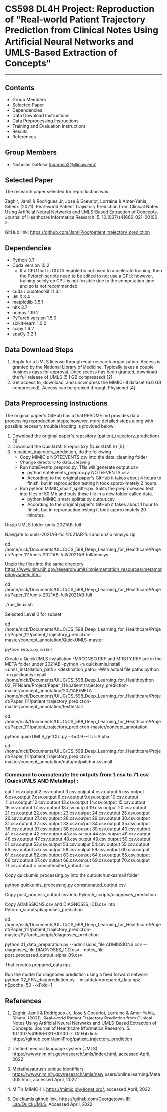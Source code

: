 # CS598 DL4H Project: Reproduction of "Real-world Patient Trajectory Prediction from Clinical Notes Using Artiﬁcial Neural Networks and UMLS-Based Extraction of Concepts"
---------------------

Contents
---------------------
 * Group Members
 * Selected Paper
 * Dependencies
 * Data Download Instructions
 * Data Preprocessing Instructions
 * Training and Evaluation Instructions
 * Results
 * References

Group Members
------------

 * Nicholas DaRosa (ndarosa2@illinois.edu)

Selected Paper
------------

The research paper selected for reproduction was:  

Zaghir, Jamil & Rodrigues Jr, Jose & Goeuriot, Lorraine & Amer-Yahia, Sihem. (2021). Real-world Patient Trajectory Prediction from Clinical Notes Using Artificial Neural Networks and UMLS-Based Extraction of Concepts. Journal of Healthcare Informatics Research. 5. 10.1007/s41666-021-00100-z. 

GitHub link: https://github.com/JamilProg/patient_trajectory_prediction

Dependencies
------------

* Python 3.7
* Cuda version 10.2
 	* If a GPU that is CUDA enabled is not used to accelerate training, then the Pytorch scripts need to be edited to not use a GPU; however, training solely on CPU is not feasible due to the computation time and so is not recommended. 
* cuda / cudatoolkit 11.3.1
* dill 0.3.4
* matplotlib 3.5.1
* nltk 3.7
* numpy 1.19.2
* PyTorch version 1.5.0
* scikit-learn 1.0.2
* scipy 1.6.2
* spaCy 3.2.1
	
Data Download Steps
------------	

 1. Apply for a UMLS license through your research organization. Access is granted by the National Library of Medicine. Typically takes a couple business days for approval. Once access has been granted, download the full release of UMLS (5.1 GB compressed) [2].
 2. Get access to, download, and uncompress the MIMIC-III dataset (6.6 GB compressed). Access can be granted through Physionet [4]. 

Data Preprocessing Instructions 
------------
The original paper's GitHub has a that README.md provides data processing reproduction steps; however, more detailed steps along with possible necesary troubleshooting is provided below: 
 1. Download the original paper's repository (patient_trajectory_prediction) [1]
 2. Download the QuickUMLS repository (QuickUMLS) [5]
 3. In patient_trajectory_prediction, do the following
 	* Copy MIMIC's NOTEEVENTS.csv into the data_cleaning folder
 	* Change directory to data_cleaning 
	* Run noteEvents_preproc.py. This will generate output.csv
		* python noteEvents_preproc.py NOTEEVENTS.csv
		*  According to the original paper's GitHub it takes about 4 hours to finish, but in reproduction testing it took approximately 2 hours.
	* Run python MIMIC_smart_splitter.py. Splits the preprocessed text into files of 50 Mb and puts those file in a new folder called data. 
		* python MIMIC_smart_splitter.py output.csv
		*  According to the original paper's GitHub it takes about 1 hour to finish, but in reproduction testing it took approximately 20 minutes.
 	
Unzip UMLS folder umls-2021AB-full

Navigate to umls-2021AB-full/2021AB-full and unzip mmsys.zip

cd /home/nick/Documents/UIUC/CS_598_Deep_Learning_for_Healthcare/Project/Paper_111/umls-2021AB-full/2021AB-full/mmsys

Unzip the files into the same directory https://www.nlm.nih.gov/research/umls/implementation_resources/metamorphosys/help.html

cd /home/nick/Documents/UIUC/CS_598_Deep_Learning_for_Healthcare/Project/Paper_111/umls-2021AB-full/2021AB-full

./run_linux.sh

Selected Level 0 for subset

cd /home/nick/Documents/UIUC/CS_598_Deep_Learning_for_Healthcare/Project/Paper_111/patient_trajectory_prediction-master/concept_annotation/QuickUMLS-master

python setup.py install

Create a QuickUMLS installation 
-MRCONSO.RRF and MRSTY.RRF are in the META folder under 2021AB 
-python -m quickumls.install <umls_installation_path> <destination_path>
-With actual file paths 
python -m quickumls.install /home/nick/Documents/UIUC/CS_598_Deep_Learning_for_Healthpython 02_FFNcare/Project/Paper_111/patient_trajectory_prediction-master/concept_annotation/2021AB/META /home/nick/Documents/UIUC/CS_598_Deep_Learning_for_Healthcare/Project/Paper_111/patient_trajectory_prediction-master/concept_annotation/testInstall

cd /home/nick/Documents/UIUC/CS_598_Deep_Learning_for_Healthcare/Project/Paper_111/patient_trajectory_prediction-master/concept_annotation

python quickUMLS_getCUI.py --t=0.9 --TUI=Alpha

cd /home/nick/Documents/UIUC/CS_598_Deep_Learning_for_Healthcare/Project/Paper_111/patient_trajectory_prediction-master/concept_annotation/data/outputchunkssmall

### Command to concatenate the outputs from 1.csv to 71.csv [QuickUMLS AND MetaMap] :
cat 1.csv.output 2.csv.output 3.csv.output 4.csv.output 5.csv.output 6.csv.output 7.csv.output 8.csv.output 9.csv.output 10.csv.output 11.csv.output 12.csv.output 13.csv.output 14.csv.output 15.csv.output 16.csv.output 17.csv.output 18.csv.output 19.csv.output 20.csv.output 21.csv.output 22.csv.output 23.csv.output 24.csv.output 25.csv.output 26.csv.output 27.csv.output 28.csv.output 29.csv.output 30.csv.output 31.csv.output 32.csv.output 33.csv.output 34.csv.output 35.csv.output 36.csv.output 37.csv.output 38.csv.output 39.csv.output 40.csv.output 41.csv.output 42.csv.output 43.csv.output 44.csv.output 45.csv.output 46.csv.output 47.csv.output 48.csv.output 49.csv.output 50.csv.output 51.csv.output 52.csv.output 53.csv.output 54.csv.output 55.csv.output 56.csv.output 57.csv.output 58.csv.output 59.csv.output 60.csv.output 61.csv.output 62.csv.output 63.csv.output 64.csv.output 65.csv.output 66.csv.output 67.csv.output 68.csv.output 69.csv.output 70.csv.output 71.csv.output > concatenated_output.csv

Copy quickumls_processing.py into the outputchunkssmall folder 

python quickumls_processing.py concatenated_output.csv

Copy post_process_output.csv into Pytorch_scripts/diagnoses_prediction

Copy ADMISSIONS.csv and DIAGNOSES_ICD.csv into Pytorch_scripts/diagnoses_prediction

cd /home/nick/Documents/UIUC/CS_598_Deep_Learning_for_Healthcare/Project/Paper_111/patient_trajectory_prediction-master/PyTorch_scripts/diagnoses_prediction

python 01_data_preparation.py --admissions_file ADMISSIONS.csv --diagnoses_file DIAGNOSES_ICD.csv --notes_file post_processed_output_alpha_09.csv

That creates prepared_data.npz 

Run the model for diagnoses prediction using a feed forward network
python 02_FFN_diagprediction.py --inputdata=prepared_data.npz --nEpochs=50 --kFold=1 

References
------------
1. Zaghir, Jamil & Rodrigues Jr, Jose & Goeuriot, Lorraine & Amer-Yahia, Sihem. (2021). Real-world Patient Trajectory Prediction from Clinical Notes Using Artificial Neural Networks and UMLS-Based Extraction of Concepts. Journal of Healthcare Informatics Research. 5. 10.1007/s41666-021-00100-z. 
GitHub link: https://github.com/JamilProg/patient_trajectory_prediction

2. Unified medical language system (UMLS). https://www.nlm.nih.gov/research/umls/index.html, accessed April, 2022

3. Metathesaurus’s unique identifiers. https://www.nlm.nih.gov/research/umls/new users/online learning/Meta 005.html, accessed April, 2022

4. MIT’s MIMIC-III. https://mimic.physionet.org/, accessed April, 2022

5. Quickumls github link. https://github.com/Georgetown-IR-Lab/QuickUMLS, Accessed April, 2022
